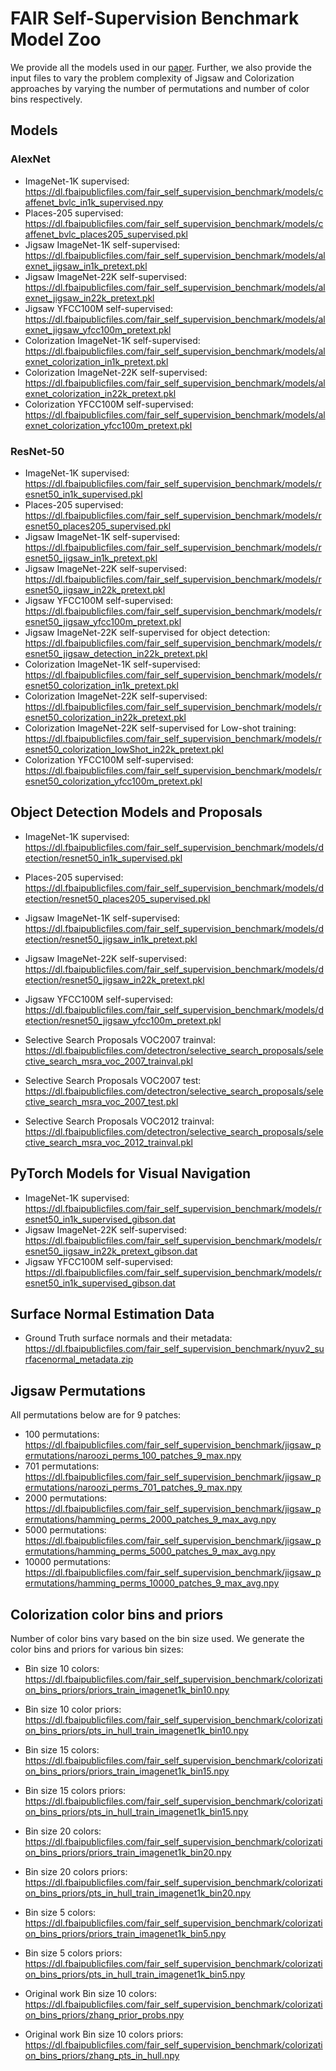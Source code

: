 # FAIR Self-Supervision Benchmark Model Zoo

We provide all the models used in our [paper](https://arxiv.org/abs/1905.01235). Further, we also provide the input files to vary the problem complexity of Jigsaw and Colorization approaches by varying the number of permutations and number of color bins respectively.

## Models

### AlexNet

- ImageNet-1K supervised: https://dl.fbaipublicfiles.com/fair_self_supervision_benchmark/models/caffenet_bvlc_in1k_supervised.npy
- Places-205 supervised: https://dl.fbaipublicfiles.com/fair_self_supervision_benchmark/models/caffenet_bvlc_places205_supervised.pkl
- Jigsaw ImageNet-1K self-supervised: https://dl.fbaipublicfiles.com/fair_self_supervision_benchmark/models/alexnet_jigsaw_in1k_pretext.pkl
- Jigsaw ImageNet-22K self-supervised: https://dl.fbaipublicfiles.com/fair_self_supervision_benchmark/models/alexnet_jigsaw_in22k_pretext.pkl
- Jigsaw YFCC100M self-supervised: https://dl.fbaipublicfiles.com/fair_self_supervision_benchmark/models/alexnet_jigsaw_yfcc100m_pretext.pkl
- Colorization ImageNet-1K self-supervised: https://dl.fbaipublicfiles.com/fair_self_supervision_benchmark/models/alexnet_colorization_in1k_pretext.pkl
- Colorization ImageNet-22K self-supervised: https://dl.fbaipublicfiles.com/fair_self_supervision_benchmark/models/alexnet_colorization_in22k_pretext.pkl
- Colorization YFCC100M self-supervised: https://dl.fbaipublicfiles.com/fair_self_supervision_benchmark/models/alexnet_colorization_yfcc100m_pretext.pkl

### ResNet-50
- ImageNet-1K supervised: https://dl.fbaipublicfiles.com/fair_self_supervision_benchmark/models/resnet50_in1k_supervised.pkl
- Places-205 supervised: https://dl.fbaipublicfiles.com/fair_self_supervision_benchmark/models/resnet50_places205_supervised.pkl
- Jigsaw ImageNet-1K self-supervised: https://dl.fbaipublicfiles.com/fair_self_supervision_benchmark/models/resnet50_jigsaw_in1k_pretext.pkl
- Jigsaw ImageNet-22K self-supervised: https://dl.fbaipublicfiles.com/fair_self_supervision_benchmark/models/resnet50_jigsaw_in22k_pretext.pkl
- Jigsaw YFCC100M self-supervised: https://dl.fbaipublicfiles.com/fair_self_supervision_benchmark/models/resnet50_jigsaw_yfcc100m_pretext.pkl
- Jigsaw ImageNet-22K self-supervised for object detection: https://dl.fbaipublicfiles.com/fair_self_supervision_benchmark/models/resnet50_jigsaw_detection_in22k_pretext.pkl
- Colorization ImageNet-1K self-supervised: https://dl.fbaipublicfiles.com/fair_self_supervision_benchmark/models/resnet50_colorization_in1k_pretext.pkl
- Colorization ImageNet-22K self-supervised: https://dl.fbaipublicfiles.com/fair_self_supervision_benchmark/models/resnet50_colorization_in22k_pretext.pkl
- Colorization ImageNet-22K self-supervised for Low-shot training: https://dl.fbaipublicfiles.com/fair_self_supervision_benchmark/models/resnet50_colorization_lowShot_in22k_pretext.pkl
- Colorization YFCC100M self-supervised: https://dl.fbaipublicfiles.com/fair_self_supervision_benchmark/models/resnet50_colorization_yfcc100m_pretext.pkl

## Object Detection Models and Proposals

- ImageNet-1K supervised: https://dl.fbaipublicfiles.com/fair_self_supervision_benchmark/models/detection/resnet50_in1k_supervised.pkl
- Places-205 supervised: https://dl.fbaipublicfiles.com/fair_self_supervision_benchmark/models/detection/resnet50_places205_supervised.pkl
- Jigsaw ImageNet-1K self-supervised: https://dl.fbaipublicfiles.com/fair_self_supervision_benchmark/models/detection/resnet50_jigsaw_in1k_pretext.pkl
- Jigsaw ImageNet-22K self-supervised: https://dl.fbaipublicfiles.com/fair_self_supervision_benchmark/models/detection/resnet50_jigsaw_in22k_pretext.pkl
- Jigsaw YFCC100M self-supervised: https://dl.fbaipublicfiles.com/fair_self_supervision_benchmark/models/detection/resnet50_jigsaw_yfcc100m_pretext.pkl

- Selective Search Proposals VOC2007 trainval: https://dl.fbaipublicfiles.com/detectron/selective_search_proposals/selective_search_msra_voc_2007_trainval.pkl
- Selective Search Proposals VOC2007 test: https://dl.fbaipublicfiles.com/detectron/selective_search_proposals/selective_search_msra_voc_2007_test.pkl
- Selective Search Proposals VOC2012 trainval: https://dl.fbaipublicfiles.com/detectron/selective_search_proposals/selective_search_msra_voc_2012_trainval.pkl

## PyTorch Models for Visual Navigation

- ImageNet-1K supervised: https://dl.fbaipublicfiles.com/fair_self_supervision_benchmark/models/resnet50_in1k_supervised_gibson.dat
- Jigsaw ImageNet-22K self-supervised: https://dl.fbaipublicfiles.com/fair_self_supervision_benchmark/models/resnet50_jigsaw_in22k_pretext_gibson.dat
- Jigsaw YFCC100M self-supervised: https://dl.fbaipublicfiles.com/fair_self_supervision_benchmark/models/resnet50_in1k_supervised_gibson.dat

## Surface Normal Estimation Data

- Ground Truth surface normals and their metadata: https://dl.fbaipublicfiles.com/fair_self_supervision_benchmark/nyuv2_surfacenormal_metadata.zip

## Jigsaw Permutations
All permutations below are for 9 patches:

- 100 permutations: https://dl.fbaipublicfiles.com/fair_self_supervision_benchmark/jigsaw_permutations/naroozi_perms_100_patches_9_max.npy
- 701 permutations: https://dl.fbaipublicfiles.com/fair_self_supervision_benchmark/jigsaw_permutations/naroozi_perms_701_patches_9_max.npy
- 2000 permutations: https://dl.fbaipublicfiles.com/fair_self_supervision_benchmark/jigsaw_permutations/hamming_perms_2000_patches_9_max_avg.npy
- 5000 permutations: https://dl.fbaipublicfiles.com/fair_self_supervision_benchmark/jigsaw_permutations/hamming_perms_5000_patches_9_max_avg.npy
- 10000 permutations: https://dl.fbaipublicfiles.com/fair_self_supervision_benchmark/jigsaw_permutations/hamming_perms_10000_patches_9_max_avg.npy

## Colorization color bins and priors

Number of color bins vary based on the bin size used. We generate the color bins and priors for various bin sizes:

- Bin size 10 colors: https://dl.fbaipublicfiles.com/fair_self_supervision_benchmark/colorization_bins_priors/priors_train_imagenet1k_bin10.npy
- Bin size 10 color priors: https://dl.fbaipublicfiles.com/fair_self_supervision_benchmark/colorization_bins_priors/pts_in_hull_train_imagenet1k_bin10.npy

- Bin size 15 colors: https://dl.fbaipublicfiles.com/fair_self_supervision_benchmark/colorization_bins_priors/priors_train_imagenet1k_bin15.npy
- Bin size 15 colors priors: https://dl.fbaipublicfiles.com/fair_self_supervision_benchmark/colorization_bins_priors/pts_in_hull_train_imagenet1k_bin15.npy

- Bin size 20 colors: https://dl.fbaipublicfiles.com/fair_self_supervision_benchmark/colorization_bins_priors/priors_train_imagenet1k_bin20.npy
- Bin size 20 colors priors: https://dl.fbaipublicfiles.com/fair_self_supervision_benchmark/colorization_bins_priors/pts_in_hull_train_imagenet1k_bin20.npy

- Bin size 5 colors: https://dl.fbaipublicfiles.com/fair_self_supervision_benchmark/colorization_bins_priors/priors_train_imagenet1k_bin5.npy
- Bin size 5 colors priors: https://dl.fbaipublicfiles.com/fair_self_supervision_benchmark/colorization_bins_priors/pts_in_hull_train_imagenet1k_bin5.npy

- Original work Bin size 10 colors: https://dl.fbaipublicfiles.com/fair_self_supervision_benchmark/colorization_bins_priors/zhang_prior_probs.npy
- Original work Bin size 10 colors priors: https://dl.fbaipublicfiles.com/fair_self_supervision_benchmark/colorization_bins_priors/zhang_pts_in_hull.npy

